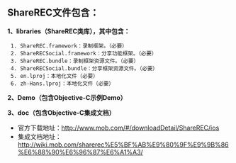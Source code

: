 
## ShareREC文件包含：

**1、libraries（ShareREC类库），其中包含：**

     1. ShareREC.framework：录制框架。（必要）
     2. ShareRECSocial.framework：分享功能框架。（必要）
     3. ShareREC.bundle：录制框架资源文件。（必要）
     4. ShareRECSocial.bundle：分享框架资源文件。（必要）
     5. en.lproj：本地化文件（必要）
     6. zh-Hans.lproj：本地化文件（必要）

**2、Demo（包含Objective-C示例Demo）**
 
**3、doc（包含Objective-C集成文档）**

* 官方下载地址：http://www.mob.com/#/downloadDetail/ShareREC/ios
* 集成文档地址：http://wiki.mob.com/sharerec%E5%BF%AB%E9%80%9F%E9%9B%86%E6%88%90%E6%96%87%E6%A1%A3/
